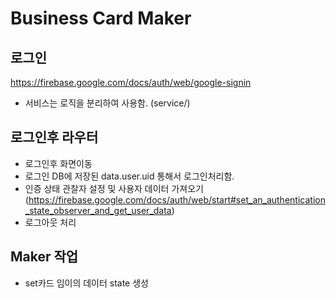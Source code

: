 # Business Card Maker

## 로그인

https://firebase.google.com/docs/auth/web/google-signin

- 서비스는 로직을 분리하여 사용함. (service/)

## 로그인후 라우터

- 로그인후 화면이동
- 로그인 DB에 저장된 data.user.uid 통해서 로그인처리함.
- 인증 상태 관찰자 설정 및 사용자 데이터 가져오기
  (https://firebase.google.com/docs/auth/web/start#set_an_authentication_state_observer_and_get_user_data)
- 로그아웃 처리

## Maker 작업

- set카드 임이의 데이터 state 생성
